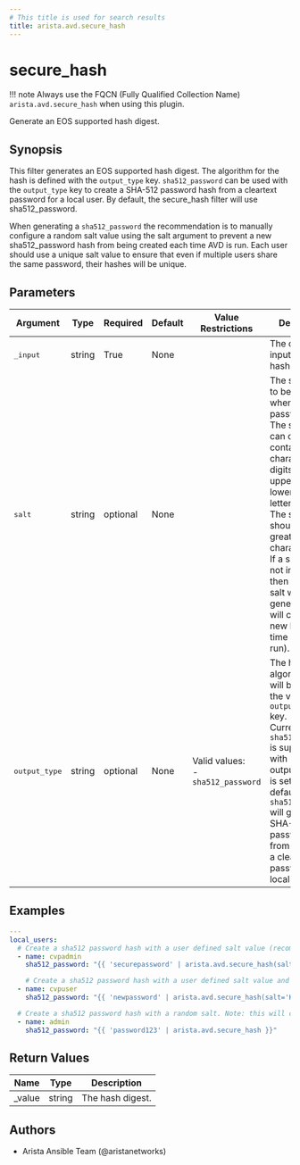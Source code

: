 ```yaml
---
# This title is used for search results
title: arista.avd.secure_hash
---
```

<!--
  ~ Copyright (c) 2023-2024 Arista Networks, Inc.
  ~ Use of this source code is governed by the Apache License 2.0
  ~ that can be found in the LICENSE file.
  -->

# secure_hash

!!! note
    Always use the FQCN (Fully Qualified Collection Name) `arista.avd.secure_hash` when using this plugin.

Generate an EOS supported hash digest.

## Synopsis

This filter generates an EOS supported hash digest. The algorithm for the hash is defined with the `output_type` key. `sha512_password` can be
used with the `output_type` key to create a SHA-512 password hash from a cleartext password for a local user. By default, the secure_hash filter will use
sha512_password.

When generating a `sha512_password` the recommendation is to manually configure a random salt value using the salt argument to prevent a new sha512_password
hash from being created each time AVD is run. Each user should use a unique salt value to ensure that even if multiple users share the same password,
their hashes will be unique.

## Parameters

| Argument | Type | Required | Default | Value Restrictions | Description |
| -------- | ---- | -------- | ------- | ------------------ | ----------- |
| <samp>_input</samp> | string | True | None |  | The cleartext input to be hashed. |
| <samp>salt</samp> | string | optional | None |  | The salt value to be used when creating a password hash.<br>The salt value can only contain the characters `./`, digits `0-9`, and uppercase or lowercase letters `A-Z a-z`.<br>The salt value should not be greater than 16 characters long.<br>If a salt value is not included then a random salt will be generated (this will create a new hash each time AVD is run). |
| <samp>output_type</samp> | string | optional | None | Valid values:<br>- <code>sha512_password</code> | The hashing algorithm used will be based on the value of the `output_type` key.<br>Currently, only `sha512_password` is supported with output_type and is set by default. `sha512_password` will generate a SHA-512 password hash from<br>a cleartext password for a local user. |

## Examples

```yaml
---
local_users:
  # Create a sha512 password hash with a user defined salt value (recommended). The output_type will default to sha512_password.
  - name: cvpadmin
    sha512_password: "{{ 'securepassword' | arista.avd.secure_hash(salt='Yar49ahkzKddRVYS')}}"

    # Create a sha512 password hash with a user defined salt value and specifying the output_type as a sha512_password.
  - name: cvpuser
    sha512_password: "{{ 'newpassword' | arista.avd.secure_hash(salt='Kte5paJ3czRQczbk', output_type='sha512_password')}}"

  # Create a sha512 password hash with a random salt. Note: this will create a new hash each time AVD is run.
  - name: admin
    sha512_password: "{{ 'password123' | arista.avd.secure_hash }}"
```

## Return Values

| Name | Type | Description |
| ---- | ---- | ----------- |
| _value | string | The hash digest. |

## Authors

- Arista Ansible Team (@aristanetworks)
